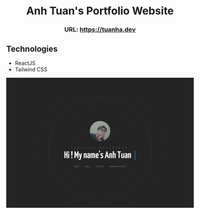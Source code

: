 <h1 align="center">Anh Tuan's Portfolio Website</h1>

<h3 align="center">URL: <a href="https://tuanha.dev" target="_blank">https://tuanha.dev</a></h3>

## Technologies

- ReactJS
- Tailwind CSS

[![demo](/public/preview.jpg)](https://tuanha.dev)